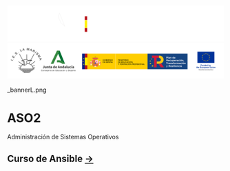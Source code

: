![](https://github.com/jcorvid509/.resGen/blob/main/_bannerD.png#gh-dark-mode-only)
![](https://github.com/jcorvid509/.resGen/blob/main/_bannerL.png#gh-light-mode-only)

_bannerL.png

# ASO2

 Administración de Sistemas Operativos

## Curso de Ansible [->](/Ansible/ansible.md)